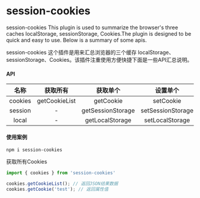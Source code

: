 # session-cookies

session-cookies This plugin is used to summarize the browser's three caches localStorage, sessionStorage, Cookies.The plugin is designed to be quick and easy to use. Below is a summary of some apis.

session-cookies 这个插件是用来汇总浏览器的三个缓存 localStorage、sessionStorage、Cookies。该插件注重使用方便快捷下面是一些API汇总说明。

#### API 

|  名称   |   获取所有    |     获取单个      |     设置单个      |       移除单个       |      清除所有       |
| :-----: | :-----------: | :---------------: | :---------------: | :------------------: | :-----------------: |
| cookies | getCookieList |     getCookie     |     setCookie     |     removeCookie     |     clearCookie     |
| session |       -       | getSessionStorage | setSessionStorage | removeSessionStorage | clearSessionStorage |
|  local  |       -       |  getLocalStorage  |  setLocalStorage  |  removeLocalStorage  |  clearLocalStorage  |



#### 使用案例

`npm i session-cookies`

获取所有Cookies

```ts
import { cookies } from 'session-cookies'

cookies.getCookieList(); // 返回JSON结果数据
cookies.getCookie('test'); // 返回属性值
```